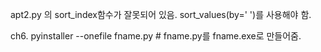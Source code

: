 apt2.py 의 sort_index함수가 잘못되어 있음. sort_values(by=' ')를 사용해야 함.


ch6.
pyinstaller --onefile fname.py # fname.py를 fname.exe로 만들어줌.
